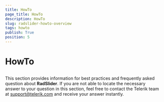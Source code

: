 ```yaml
---
title: HowTo
page_title: HowTo
description: HowTo
slug: radslider-howto-overview
tags: howto
publish: True
position: 5
---
```


# HowTo



## 

This section provides information for best practices and frequently asked question about 
        __RadSlider__. If you are not able to locate the necessary answer to your question in 
        this section, feel free to contact the Telerik team at 
        [support@telerik.com](mailtsupport@telerik.com) 
        and receive your answer instantly.
